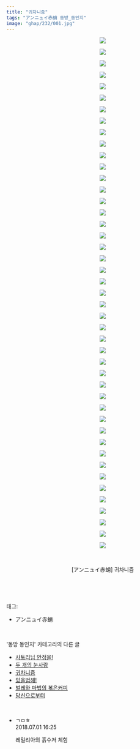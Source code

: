 ```yaml
---
title: "귀차니즘"
tags: "アンニュイ赤蛸 동방_동인지"
image: "ghap/232/001.jpg"
---
```

<div class="article">
<p style="text-align: center; clear: none; float: none;"><img src="{{ site.nasurl }}/ghap/232/001.jpg"/></p>
<p style="text-align: center; clear: none; float: none;"><img src="{{ site.nasurl }}/ghap/232/002.jpg"/></p>
<p style="text-align: center; clear: none; float: none;"><img src="{{ site.nasurl }}/ghap/232/003.jpg"/></p>
<p style="text-align: center; clear: none; float: none;"><img src="{{ site.nasurl }}/ghap/232/004.jpg"/></p>
<p style="text-align: center; clear: none; float: none;"><img src="{{ site.nasurl }}/ghap/232/005.jpg"/></p>
<p style="text-align: center; clear: none; float: none;"><img src="{{ site.nasurl }}/ghap/232/006.jpg"/></p>
<p style="text-align: center; clear: none; float: none;"><img src="{{ site.nasurl }}/ghap/232/007.jpg"/></p>
<p style="text-align: center; clear: none; float: none;"><img src="{{ site.nasurl }}/ghap/232/008.jpg"/></p>
<p style="text-align: center; clear: none; float: none;"><img src="{{ site.nasurl }}/ghap/232/009.jpg"/></p>
<p style="text-align: center; clear: none; float: none;"><img src="{{ site.nasurl }}/ghap/232/010.jpg"/></p>
<p style="text-align: center; clear: none; float: none;"><img src="{{ site.nasurl }}/ghap/232/011.jpg"/></p>
<p style="text-align: center; clear: none; float: none;"><img src="{{ site.nasurl }}/ghap/232/012.jpg"/></p>
<p style="text-align: center; clear: none; float: none;"><img src="{{ site.nasurl }}/ghap/232/013.jpg"/></p>
<p style="text-align: center; clear: none; float: none;"><img src="{{ site.nasurl }}/ghap/232/014.jpg"/></p>
<p style="text-align: center; clear: none; float: none;"><img src="{{ site.nasurl }}/ghap/232/015.jpg"/></p>
<p style="text-align: center; clear: none; float: none;"><img src="{{ site.nasurl }}/ghap/232/016.jpg"/></p>
<p style="text-align: center; clear: none; float: none;"><img src="{{ site.nasurl }}/ghap/232/017.jpg"/></p>
<p style="text-align: center; clear: none; float: none;"><img src="{{ site.nasurl }}/ghap/232/018.jpg"/></p>
<p style="text-align: center; clear: none; float: none;"><img src="{{ site.nasurl }}/ghap/232/019.jpg"/></p>
<p style="text-align: center; clear: none; float: none;"><img src="{{ site.nasurl }}/ghap/232/020.jpg"/></p>
<p style="text-align: center; clear: none; float: none;"><img src="{{ site.nasurl }}/ghap/232/021.jpg"/></p>
<p style="text-align: center; clear: none; float: none;"><img src="{{ site.nasurl }}/ghap/232/022.jpg"/></p>
<p style="text-align: center; clear: none; float: none;"><img src="{{ site.nasurl }}/ghap/232/023.jpg"/></p>
<p style="text-align: center; clear: none; float: none;"><img src="{{ site.nasurl }}/ghap/232/024.jpg"/></p>
<p style="text-align: center; clear: none; float: none;"><img src="{{ site.nasurl }}/ghap/232/025.jpg"/></p>
<p style="text-align: center; clear: none; float: none;"><img src="{{ site.nasurl }}/ghap/232/026.jpg"/></p>
<p style="text-align: center; clear: none; float: none;"><img src="{{ site.nasurl }}/ghap/232/027.jpg"/></p>
<p style="text-align: center; clear: none; float: none;"><img src="{{ site.nasurl }}/ghap/232/028.jpg"/></p>
<p style="text-align: center; clear: none; float: none;"><img src="{{ site.nasurl }}/ghap/232/029.jpg"/></p>
<p style="text-align: center; clear: none; float: none;"><img src="{{ site.nasurl }}/ghap/232/030.jpg"/></p>
<p style="text-align: center; clear: none; float: none;"><img src="{{ site.nasurl }}/ghap/232/031.jpg"/></p>
<p style="text-align: center; clear: none; float: none;"><img src="{{ site.nasurl }}/ghap/232/032.jpg"/></p>
<p style="text-align: center; clear: none; float: none;"><img src="{{ site.nasurl }}/ghap/232/033.jpg"/></p>
<p style="text-align: center; clear: none; float: none;"><img src="{{ site.nasurl }}/ghap/232/034.jpg"/></p>
<p style="text-align: center; clear: none; float: none;"><img src="{{ site.nasurl }}/ghap/232/035.jpg"/></p>
<p style="text-align: center; clear: none; float: none;"><img src="{{ site.nasurl }}/ghap/232/036.jpg"/></p>
<p style="text-align: center; clear: none; float: none;"><img src="{{ site.nasurl }}/ghap/232/037.jpg"/></p>
<p style="text-align: center; clear: none; float: none;"><img src="{{ site.nasurl }}/ghap/232/038.jpg"/></p>
<p style="text-align: center; clear: none; float: none;"><img src="{{ site.nasurl }}/ghap/232/039.jpg"/></p>
<p style="text-align: center; clear: none; float: none;"><img src="{{ site.nasurl }}/ghap/232/040.jpg"/></p>
<p style="text-align: center; clear: none; float: none;"><img src="{{ site.nasurl }}/ghap/232/041.jpg"/></p>
<p style="text-align: center; clear: none; float: none;"><img src="{{ site.nasurl }}/ghap/232/042.jpg"/></p>
<p style="text-align: center; clear: none; float: none;"><img src="{{ site.nasurl }}/ghap/232/043.jpg"/></p>
<p style="text-align: center; clear: none; float: none;"><img src="{{ site.nasurl }}/ghap/232/044.jpg"/></p>
<p style="text-align: center; clear: none; float: none;"><img src="{{ site.nasurl }}/ghap/232/045.jpg"/></p>
<p style="text-align: center; clear: none; float: none;"><br/></p>
<p style="text-align: center; clear: none; float: none;">[アンニュイ赤蛸] 귀차니즘</p>
<p><br/></p>
</div><br/>
<div class="tagTrail">
<p>태그: </p>
<ul>
<li>アンニュイ赤蛸</li>
</ul>
</div><br/>
<div class="another">
<p>'동방 동인지' 카테고리의 다른 글</p>
<ul>
<li><a href="/2016-06-19-ghap_234">사토리님 안정을!</a></li>
<li><a href="/2016-06-19-ghap_233">두 개의 눈사람</a></li>
<li><a href="/2016-06-19-ghap_232">귀차니즘</a></li>
<li><a href="/2016-06-19-ghap_231">있을법해!</a></li>
<li><a href="/2016-06-19-ghap_230">벌레와 마법의 볶은커피</a></li>
<li><a href="/2016-06-19-ghap_229">당신으로부터</a></li>
</ul>
</div><br/>
<div class="cb_module cb_fluid">
<div class="cb_wrt cb_profile">
<div class="comment">
<ul>
<li class="cb_thumb_off" id="comment15279320">
<div class="cb_comment_area">
<div class="cb_info_area">
<div class="cb_section">
<span class="cb_nick_name">ㄱㅁㅎ</span>
</div>
<div class="cb_section">
<span class="cb_date">2018.07.01 16:25 </span>
</div>
</div>
<div class="cb_dsc_comment">
<p class="cb_dsc">
											레밀리아의 흙수저 체험
										</p>
</div>
</div></li>
</ul>
</div>
</div><!-- commentList close -->
</div><br/>
